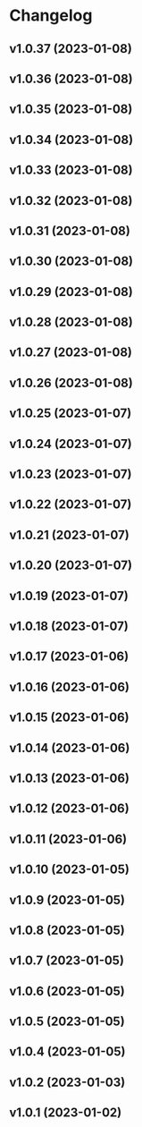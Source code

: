 # Changelog

<!--next-version-placeholder-->

## v1.0.37 (2023-01-08)


## v1.0.36 (2023-01-08)


## v1.0.35 (2023-01-08)


## v1.0.34 (2023-01-08)


## v1.0.33 (2023-01-08)


## v1.0.32 (2023-01-08)


## v1.0.31 (2023-01-08)


## v1.0.30 (2023-01-08)


## v1.0.29 (2023-01-08)


## v1.0.28 (2023-01-08)


## v1.0.27 (2023-01-08)


## v1.0.26 (2023-01-08)


## v1.0.25 (2023-01-07)


## v1.0.24 (2023-01-07)


## v1.0.23 (2023-01-07)


## v1.0.22 (2023-01-07)


## v1.0.21 (2023-01-07)


## v1.0.20 (2023-01-07)


## v1.0.19 (2023-01-07)


## v1.0.18 (2023-01-07)


## v1.0.17 (2023-01-06)


## v1.0.16 (2023-01-06)


## v1.0.15 (2023-01-06)


## v1.0.14 (2023-01-06)


## v1.0.13 (2023-01-06)


## v1.0.12 (2023-01-06)


## v1.0.11 (2023-01-06)


## v1.0.10 (2023-01-05)


## v1.0.9 (2023-01-05)


## v1.0.8 (2023-01-05)


## v1.0.7 (2023-01-05)


## v1.0.6 (2023-01-05)


## v1.0.5 (2023-01-05)


## v1.0.4 (2023-01-05)


## v1.0.2 (2023-01-03)


## v1.0.1 (2023-01-02)

